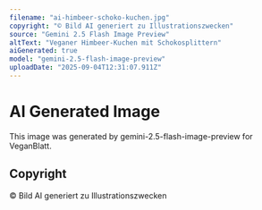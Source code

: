 ```yaml
---
filename: "ai-himbeer-schoko-kuchen.jpg"
copyright: "© Bild AI generiert zu Illustrationszwecken"
source: "Gemini 2.5 Flash Image Preview"
altText: "Veganer Himbeer-Kuchen mit Schokosplittern"
aiGenerated: true
model: "gemini-2.5-flash-image-preview"
uploadDate: "2025-09-04T12:31:07.911Z"
---
```


# AI Generated Image

This image was generated by gemini-2.5-flash-image-preview for VeganBlatt.

## Copyright
© Bild AI generiert zu Illustrationszwecken
